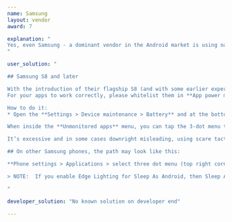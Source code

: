 ```yaml
---
name: Samsung
layout: vendor
award: 7

explanation: "
Yes, even Samsung - a dominant vendor in the Android market is using nasty battery saving technique which may kill background processes and render alarm clocks use-less. See below for workarounds.
"

user_solution: "

## Samsung S8 and later

With the introduction of their flagship S8 (and with some earlier experiments), Samsung has introduced a flawed attempt at prolonging battery life called **App power monitor**. 
For your apps to work correctly, please whitelist them in **App power monitor**.

How to do it:
* Open the **Settings > Device maintenance > Battery** and at the bottom you’ll see a list of your most frequently used apps. You can manage apps individually or in a group by selecting them then tapping the big **Save power** button. Apps that are sleeping will appear in the **Sleeping apps** list at the bottom (tap it to expand the list). Scrolling further — all the way to the very bottom — and you’ll find **Unmonitored apps**. These are apps that you specifically want to exclude (white list) from **App power monitor** evil reach. 

When inside the **Unmonitored apps** menu, you can tap the 3-dot menu to add or delete apps from the list. Rather than bothering with any of that, you can just turn off the **App power monitor** feature completely as it has little-to-no impact on battery life and only serves to handicap the normal functioning of your Galaxy phone. 

It’s excessive and in some cases downright misleading, using scare tactics to keep you reliant on Samsung’s software when other Android devices get by just fine without it.

## On other Samsung phones, the path may look like this:

**Phone settings > Applications > select three dot menu (top right corner) > Special Access > Optimize Battery usage >** Find your app on the list and make sure that it is not selected.

> NOTE:  If you enable Edge Lighting for Sleep As Android, then Sleep As Android will not be able to wake up your screen when the alarm starts. To allow Sleep As Android to work as intended, please remove Sleep As Android from the Edge Ligthing applications list.

"

developer_solution: "No known solution on developer end"

---
```

